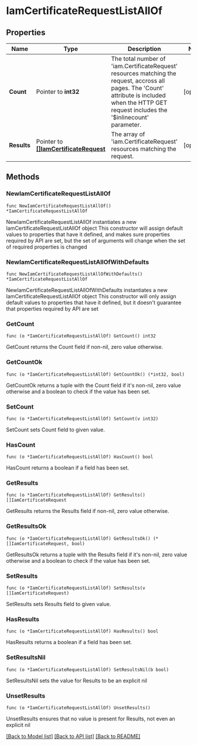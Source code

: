 # IamCertificateRequestListAllOf

## Properties

Name | Type | Description | Notes
------------ | ------------- | ------------- | -------------
**Count** | Pointer to **int32** | The total number of &#39;iam.CertificateRequest&#39; resources matching the request, accross all pages. The &#39;Count&#39; attribute is included when the HTTP GET request includes the &#39;$inlinecount&#39; parameter. | [optional] 
**Results** | Pointer to [**[]IamCertificateRequest**](iam.CertificateRequest.md) | The array of &#39;iam.CertificateRequest&#39; resources matching the request. | [optional] 

## Methods

### NewIamCertificateRequestListAllOf

`func NewIamCertificateRequestListAllOf() *IamCertificateRequestListAllOf`

NewIamCertificateRequestListAllOf instantiates a new IamCertificateRequestListAllOf object
This constructor will assign default values to properties that have it defined,
and makes sure properties required by API are set, but the set of arguments
will change when the set of required properties is changed

### NewIamCertificateRequestListAllOfWithDefaults

`func NewIamCertificateRequestListAllOfWithDefaults() *IamCertificateRequestListAllOf`

NewIamCertificateRequestListAllOfWithDefaults instantiates a new IamCertificateRequestListAllOf object
This constructor will only assign default values to properties that have it defined,
but it doesn't guarantee that properties required by API are set

### GetCount

`func (o *IamCertificateRequestListAllOf) GetCount() int32`

GetCount returns the Count field if non-nil, zero value otherwise.

### GetCountOk

`func (o *IamCertificateRequestListAllOf) GetCountOk() (*int32, bool)`

GetCountOk returns a tuple with the Count field if it's non-nil, zero value otherwise
and a boolean to check if the value has been set.

### SetCount

`func (o *IamCertificateRequestListAllOf) SetCount(v int32)`

SetCount sets Count field to given value.

### HasCount

`func (o *IamCertificateRequestListAllOf) HasCount() bool`

HasCount returns a boolean if a field has been set.

### GetResults

`func (o *IamCertificateRequestListAllOf) GetResults() []IamCertificateRequest`

GetResults returns the Results field if non-nil, zero value otherwise.

### GetResultsOk

`func (o *IamCertificateRequestListAllOf) GetResultsOk() (*[]IamCertificateRequest, bool)`

GetResultsOk returns a tuple with the Results field if it's non-nil, zero value otherwise
and a boolean to check if the value has been set.

### SetResults

`func (o *IamCertificateRequestListAllOf) SetResults(v []IamCertificateRequest)`

SetResults sets Results field to given value.

### HasResults

`func (o *IamCertificateRequestListAllOf) HasResults() bool`

HasResults returns a boolean if a field has been set.

### SetResultsNil

`func (o *IamCertificateRequestListAllOf) SetResultsNil(b bool)`

 SetResultsNil sets the value for Results to be an explicit nil

### UnsetResults
`func (o *IamCertificateRequestListAllOf) UnsetResults()`

UnsetResults ensures that no value is present for Results, not even an explicit nil

[[Back to Model list]](../README.md#documentation-for-models) [[Back to API list]](../README.md#documentation-for-api-endpoints) [[Back to README]](../README.md)


